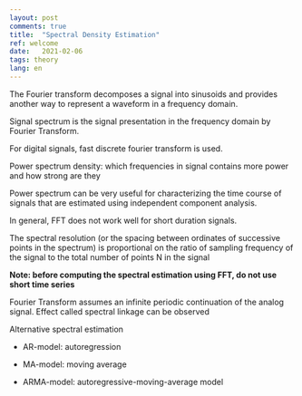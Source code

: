 ```yaml
---
layout: post
comments: true
title:  "Spectral Density Estimation"
ref: welcome
date:   2021-02-06
tags: theory
lang: en
---
```

The Fourier transform decomposes a signal into sinusoids and provides another way to represent a waveform in a frequency domain.



Signal spectrum is the signal presentation in the frequency domain by Fourier Transform.

For digital signals, fast discrete fourier transform is used.
 
 
 Power spectrum density: which frequencies in signal contains more power and how strong are they

 Power spectrum can be very useful for characterizing the time course of signals that are estimated using independent component analysis.

In general, FFT does not work well for short duration signals.

The spectral resolution (or the spacing between ordinates of successive points in the spectrum) is proportional on the ratio of sampling frequency of the signal to the total number of points N in the signal

**Note: before computing the spectral estimation using FFT, do not use short time series**

Fourier Transform assumes an infinite periodic continuation of the analog signal. Effect called spectral linkage can be observed


 Alternative spectral estimation
 + AR-model: autoregression

 + MA-model: moving average

 + ARMA-model: autoregressive-moving-average model